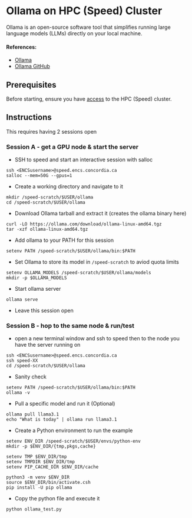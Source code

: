 # Ollama on HPC (Speed) Cluster

Ollama is an open-source software tool that simplifies running large language models (LLMs) directly on your local machine.

#### References:
- [Ollama](https://ollama.com)
- [Ollama GitHub](https://github.com/ollama/ollama)


## Prerequisites

Before starting, ensure you have [access](https://nag-devops.github.io/speed-hpc/#requesting-access) to the HPC (Speed) cluster.

## Instructions

This requires having 2 sessions open

### Session A - get a GPU node & start the server

* SSH to speed and start an interactive session with salloc
```shell
ssh <ENCSusername>@speed.encs.concordia.ca
salloc --mem=50G --gpus=1
```

* Create a working directory and navigate to it
```shell
mkdir /speed-scratch/$USER/ollama
cd /speed-scratch/$USER/ollama
```

* Download Ollama tarball and extract it (creates the ollama binary here)
```shell
curl -LO https://ollama.com/download/ollama-linux-amd64.tgz
tar -xzf ollama-linux-amd64.tgz
```

* Add ollama to your PATH for this session
```shell
setenv PATH /speed-scratch/$USER/ollama/bin:$PATH
```

* Set Ollama to store its model in `/speed-scratch` to aviod quota limits
```shell
setenv OLLAMA_MODELS /speed-scratch/$USER/ollama/models
mkdir -p $OLLAMA_MODELS
```

* Start ollama server
```shell
ollama serve
```

* Leave this session open

### Session B - hop to the same node & run/test
* open a new terminal window and ssh to speed then to the node you have the server running on
```shell
ssh <ENCSusername>@speed.encs.concordia.ca
ssh speed-XX
cd /speed-scratch/$USER/ollama
```

* Sanity check
```shell
setenv PATH /speed-scratch/$USER/ollama/bin:$PATH
ollama -v
```

* Pull a specific model and run it (Optional)
```shell
ollama pull llama3.1
echo "What is today" | ollama run llama3.1
```

* Create a Python environment to run the example
```shell
setenv ENV_DIR /speed-scratch/$USER/envs/python-env
mkdir -p $ENV_DIR/{tmp,pkgs,cache}

setenv TMP $ENV_DIR/tmp
setenv TMPDIR $ENV_DIR/tmp
setenv PIP_CACHE_DIR $ENV_DIR/cache

python3 -m venv $ENV_DIR
source $ENV_DIR/bin/activate.csh
pip install -U pip ollama
```

* Copy the python file and execute it
```shell
python ollama_test.py
```